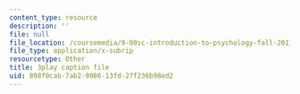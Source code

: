 ```yaml
---
content_type: resource
description: ''
file: null
file_location: /coursemedia/9-00sc-introduction-to-psychology-fall-2011/898f0cab7ab2998613fd27f236b98ed2_Qw4SkvZ03cc.srt
file_type: application/x-subrip
resourcetype: Other
title: 3play caption file
uid: 898f0cab-7ab2-9986-13fd-27f236b98ed2
---
```

